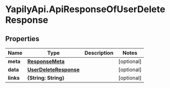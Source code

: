 # YapilyApi.ApiResponseOfUserDeleteResponse

## Properties

Name | Type | Description | Notes
------------ | ------------- | ------------- | -------------
**meta** | [**ResponseMeta**](ResponseMeta.md) |  | [optional] 
**data** | [**UserDeleteResponse**](UserDeleteResponse.md) |  | [optional] 
**links** | **{String: String}** |  | [optional] 


